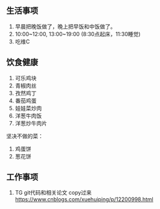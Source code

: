 
## 生活事项

 1. 早晨把晚饭做了，晚上把早饭和中饭做了。
 2. 10:00~12:00, 13:00~19:00 (8:30点起床，11:30睡觉)
 3. 吃维C

## 饮食健康
 1. 可乐鸡块
 2. 青椒肉丝
 3. 孜然鸡丁
 4. 番茄鸡蛋
 5. 娃娃菜炒肉
 6. 洋葱牛肉饭
 7. 洋葱炒牛肉片

坚决不做的菜：
 1. 鸡蛋饼
 2. 葱花饼

## 工作事项
 1. TG git代码和相关论文 copy过来
 https://www.cnblogs.com/xuehuiping/p/12200998.html
